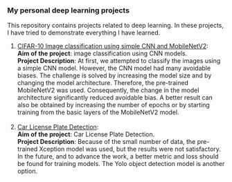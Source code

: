 ### My personal deep learning projects

This repository contains projects related to deep learning. In these projects, I have tried to demonstrate everything I have learned.

1. [CIFAR-10 Image classification using simple CNN and MobileNetV2](https://github.com/AlirezaHanifi/My-Journey-into-Deep-Learning/tree/master/1-%20CIFAR-10%20Image%20classification%20using%20simple%20CNN%20and%20MobileNetV2):</br>
**Aim of the project**: image classification using CNN models.</br>
**Project Description**: At first, we attempted to classify the images using a simple CNN model. However, the CNN model had many avoidable biases. The challenge is solved by increasing the model size and by changing the model architecture. Therefore, the pre-trained MobileNetV2 was used. Consequently, the change in the model architecture significantly reduced avoidable bias. A better result can also be obtained by increasing the number of epochs or by starting training from the basic layers of the MobileNetV2 model.</br></br>
2. [Car License Plate Detection](https://github.com/AlirezaHanifi/My-Journey-into-Deep-Learning/tree/master/2-%20Car%20License%20Plate%20Detection):</br>
**Aim of the project**: Car License Plate Detection.</br>
**Project Description**: Because of the small number of data, the pre-trained Xception model was used, but the results were not satisfactory. In the future, and to advance the work, a better metric and loss should be found for training models. The Yolo object detection model is another option.</br></br>
